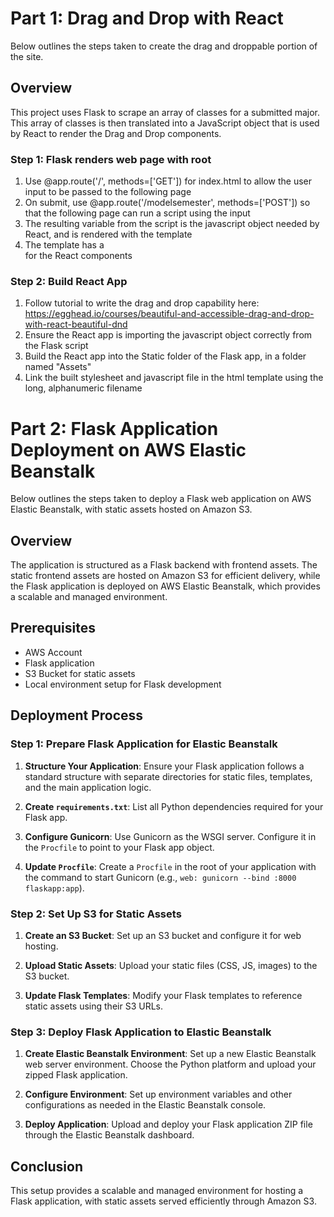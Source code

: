# Part 1: Drag and Drop with React

Below outlines the steps taken to create the drag and droppable portion of the site.

## Overview

This project uses Flask to scrape an array of classes for a submitted major. This array of classes is then translated into a JavaScript object that is used by React to render the Drag and Drop components.

### Step 1: Flask renders web page with root

1. Use @app.route('/', methods=['GET']) for index.html to allow the user input to be passed to the following page
2. On submit, use @app.route('/modelsemester', methods=['POST']) so that the following page can run a script using the input
3. The resulting variable from the script is the javascript object needed by React, and is rendered with the template
4. The template has a <div id="root"></div> for the React components

### Step 2: Build React App

1. Follow tutorial to write the drag and drop capability here: https://egghead.io/courses/beautiful-and-accessible-drag-and-drop-with-react-beautiful-dnd
2. Ensure the React app is importing the javascript object correctly from the Flask script
3. Build the React app into the Static folder of the Flask app, in a folder named "Assets"
4. Link the built stylesheet and javascript file in the html template using the long, alphanumeric filename


# Part 2: Flask Application Deployment on AWS Elastic Beanstalk

Below outlines the steps taken to deploy a Flask web application on AWS Elastic Beanstalk, with static assets hosted on Amazon S3.

## Overview

The application is structured as a Flask backend with frontend assets. The static frontend assets are hosted on Amazon S3 for efficient delivery, while the Flask application is deployed on AWS Elastic Beanstalk, which provides a scalable and managed environment.

## Prerequisites

- AWS Account
- Flask application
- S3 Bucket for static assets
- Local environment setup for Flask development

## Deployment Process

### Step 1: Prepare Flask Application for Elastic Beanstalk

1. **Structure Your Application**:
   Ensure your Flask application follows a standard structure with separate directories for static files, templates, and the main application logic.

2. **Create `requirements.txt`**:
   List all Python dependencies required for your Flask app.

3. **Configure Gunicorn**:
   Use Gunicorn as the WSGI server. Configure it in the `Procfile` to point to your Flask app object.

4. **Update `Procfile`**:
   Create a `Procfile` in the root of your application with the command to start Gunicorn (e.g., `web: gunicorn --bind :8000 flaskapp:app`).

### Step 2: Set Up S3 for Static Assets

1. **Create an S3 Bucket**:
   Set up an S3 bucket and configure it for web hosting.

2. **Upload Static Assets**:
   Upload your static files (CSS, JS, images) to the S3 bucket.

3. **Update Flask Templates**:
   Modify your Flask templates to reference static assets using their S3 URLs.

### Step 3: Deploy Flask Application to Elastic Beanstalk

1. **Create Elastic Beanstalk Environment**:
   Set up a new Elastic Beanstalk web server environment. Choose the Python platform and upload your zipped Flask application.

2. **Configure Environment**:
   Set up environment variables and other configurations as needed in the Elastic Beanstalk console.

3. **Deploy Application**:
   Upload and deploy your Flask application ZIP file through the Elastic Beanstalk dashboard.

## Conclusion

This setup provides a scalable and managed environment for hosting a Flask application, with static assets served efficiently through Amazon S3.
